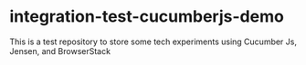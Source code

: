 # integration-test-cucumberjs-demo
This is a test repository to store some tech experiments using Cucumber Js, Jensen, and BrowserStack
